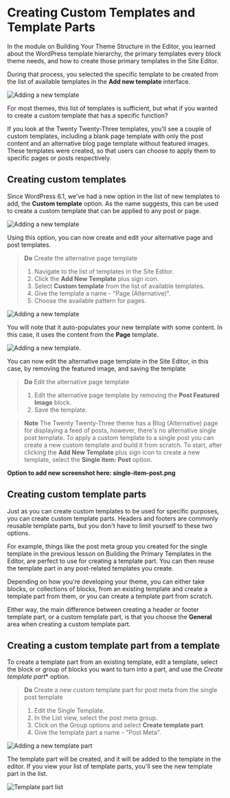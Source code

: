 # Creating Custom Templates and Template Parts

In the module on Building Your Theme Structure in the Editor, you learned about the WordPress template hierarchy, the primary templates every block theme needs, and how to create those primary templates in the Site Editor.

During that process, you selected the specific template to be created from the list of available templates in the **Add new template** interface.

![Adding a new template](https://learn.wordpress.org/files/2022/10/add-new-template.png)

For most themes, this list of templates is sufficient, but what if you wanted to create a custom template that has a specific function? 

If you look at the Twenty Twenty-Three templates, you'll see a couple of custom templates, including a blank page template with only the post content and an alternative blog page template without featured images. These templates were created, so that users can choose to apply them to specific pages or posts respectively. 

## Creating custom templates

Since WordPress 6.1, we've had a new option in the list of new templates to add, the **Custom template** option. As the name suggests, this can be used to create a custom template that can be applied to any post or page.

![Adding a new template](https://learn.wordpress.org/files/2022/10/add-new-custom-template.png)

Using this option, you can now create and edit your alternative page and post templates.

> **Do** Create the alternative page template
> 1. Navigate to the list of templates in the Site Editor.
> 2. Click the **Add New Template** plus sign icon.
> 3. Select **Custom template** from the list of available templates.
> 4. Give the template a name - "Page (Alternative)".
> 5. Choose the available pattern for pages.

![Adding a new template](https://learn.wordpress.org/files/2022/10/add-new-custom-page-template.png)

You will note that it auto-populates your new template with some content. In this case, it uses the content from the **Page** template.

![Adding a new template](https://learn.wordpress.org/files/2022/10/added-new-custom-page-template.png).

You can now edit the alternative page template in the Site Editor, in this case, by removing the featured image, and saving the template

> **Do**  Edit the alternative page template
> 1. Edit the alternative page template by removing the **Post Featured Image** block.
> 2. Save the template.

> **Note** The Twenty Twenty-Three theme has a Blog (Alternative) page for displaying a feed of posts, however, there's no alternative single post template. To apply a custom template to a single post you can create a new custom template and build it from scratch. To start, after clicking the **Add New Template** plus sign icon to create a new template, select the **Single item: Post** option.

**Option to add new screenshot here: single-item-post.png**

## Creating custom template parts

Just as you can create custom templates to be used for specific purposes, you can create custom template parts. Headers and footers are commonly reusable template parts, but you don't have to limit yourself to these two options.

For example, things like the post meta group you created for the single template in the previous lesson on Building the Primary Templates in the Editor, are perfect to use for creating a template part. You can then reuse the template part in any post-related templates you create.

Depending on how you're developing your theme, you can either take blocks, or collections of blocks, from an existing template and create a template part from them, or you can create a template part from scratch.

Either way, the main difference between creating a header or footer template part, or a custom template part, is that you choose the **General** area when creating a custom template part.

## Creating a custom template part from a template

To create a template part from an existing template, edit a template, select the block or group of blocks you want to turn into a part, and use the *Create template part** option.

> **Do** Create a new custom template part for post meta from the single post template
> 1. Edit the Single Template.
> 2. In the List view, select the post meta group.
> 3. Click on the Group options and select **Create template part**.
> 4. Give the template part a name - "Post Meta".

![Adding a new template part](https://learn.wordpress.org/files/2022/10/create-template-part.gif)

The template part will be created, and it will be added to the template in the editor. If you view your list of template parts, you'll see the new template part in the list.

![Template part list](https://learn.wordpress.org/files/2022/10/template-part-list.png)

